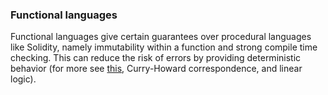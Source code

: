 ### Functional languages

Functional languages give certain guarantees over procedural languages like Solidity, namely immutability within a function and strong compile time checking. This can reduce the risk of errors by providing deterministic behavior (for more see [this](https://plus.google.com/u/0/events/cmqejp6d43n5cqkdl3iu0582f4k), Curry-Howard correspondence, and linear logic).